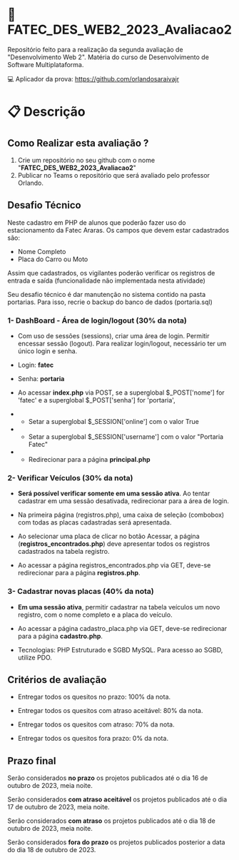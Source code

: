 # :star2: FATEC_DES_WEB2_2023_Avaliacao2
Repositório feito para a realização da segunda avaliação de "Desenvolvimento Web 2". Matéria do curso de Desenvolvimento de Software Multiplataforma.

:computer: Aplicador da prova: https://github.com/orlandosaraivajr

# :clipboard: Descrição 

## Como Realizar esta avaliação ?

1. Crie um repositório no seu github com o nome "<b>FATEC_DES_WEB2_2023_Avaliacao2</b>"
2. Publicar no Teams o repositório que será avaliado pelo professor Orlando.


##  Desafio Técnico

Neste cadastro em PHP de alunos que poderão fazer uso do estacionamento da Fatec Araras. Os campos que devem estar cadastrados são: 

 - Nome Completo
 - Placa do Carro ou Moto

Assim que cadastrados, os vigilantes poderão verificar os registros de entrada e saída (funcionalidade não implementada nesta atividade)

Seu desafio técnico é dar manutenção no sistema contido na pasta portarias. Para isso, recrie o backup do banco de dados (portaria.sql) 

### 1- DashBoard - Área de login/logout (30% da nota)
- Com uso de sessões (sessions), criar uma área de login. Permitir encessar sessão (logout). Para realizar login/logout, necessário ter um único login e senha.

- Login: <b>fatec</b>
- Senha: <b>portaria</b>

- Ao acessar <b>index.php</b> via POST, se a superglobal $_POST['nome'] for 'fatec' e a superglobal $_POST['senha'] for 'portaria', 

- - Setar a superglobal $_SESSION['online'] com o valor True

- - Setar a superglobal $_SESSION['username'] com o valor "Portaria Fatec"

- - Redirecionar para a página <b>principal.php</b>

### 2- Verificar Veículos (30% da nota)
- <b>Será possível verificar somente em uma sessão ativa</b>. Ao tentar cadastrar em uma sessão desativada, redirecionar para a área de login.

- Na primeira página (registros.php), uma caixa de seleção (combobox) com todas as placas cadastradas será apresentada.

- Ao selecionar uma placa de clicar no botão Acessar, a página (<b>registros_encontrados.php</b>) deve apresentar todos os registros cadastrados na tabela registro.

- Ao acessar a página registros_encontrados.php via GET, deve-se redirecionar para a página <b>registros.php</b>.



### 3- Cadastrar novas placas (40% da nota)
- <b>Em uma sessão ativa</b>, permitir cadastrar na tabela veículos um novo registro, com o nome completo e a placa do veículo.

- Ao acessar a página cadastro_placa.php via GET, deve-se redirecionar para a página <b>cadastro.php</b>.

- Tecnologias: PHP Estruturado e SGBD MySQL.
Para acesso ao SGBD, utilize PDO.


## Critérios de avaliação

- Entregar todos os quesitos no prazo: 100% da nota.

- Entregar todos os quesitos com atraso aceitável: 80% da nota.

- Entregar todos os quesitos com atraso: 70% da nota.

- Entregar todos os quesitos fora prazo: 0% da nota.

## Prazo final

Serão considerados <b>no prazo</b> os projetos publicados até o dia 16 de outubro de 2023, meia noite.

Serão considerados <b>com atraso aceitável</b> os projetos publicados até o dia 17 de outubro de 2023, meia noite.

Serão considerados <b>com atraso</b> os projetos publicados até o dia 18 de outubro de 2023, meia noite.

Serão considerados <b>fora do prazo </b> os projetos publicados posterior a data do dia 18 de outubro de 2023.

